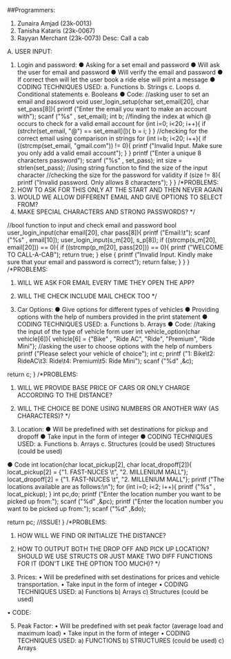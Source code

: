 ##Programmers:
1.	Zunaira Amjad (23k-0013)
2.	Tanisha Kataris (23k-0067)
3.	Rayyan Merchant (23k-0073)
Desc: Call a cab


A.	USER INPUT:
1.	Login and password:
●	Asking for a set email and password
●	Will ask the user for email and password 
●	Will verify the email and password 
●	If correct then will let the user book a ride else will print a message
●	CODING TECHNIQUES USED:
a.	Functions
b.	Strings
c.	Loops
d.	Conditional statements
e.	Booleans
●	Code:
//asking user to set an email and password
void user_login_setup(char set_email[20], char set_pass[8]){
    printf ("Enter the email you want to make an account with");
    scanf ("%s" , set_email);
    int b;
    //finding the index at which @ occurs to check for a valid email account
    for (int i=0; i<20; i++){
         if (strchr(set_email, "@") == set_email[i]){
            b = i;
         }
    }
    //checking for the correct email using comparison in strings
    for (int i=b; i<20; i++){
        if ((strcmp(set_email, "gmail.com")) != 0){
            printf ("Invalid Input. Make sure you only add a valid email account");
        }
    }
    printf ("Enter a unique 8 characters password");
    scanf ("%s" , set_pass);
    int size = strlen(set_pass); //using string function to find the size of the input character
    //checking the size for the password for validity
    if (size != 8){
        printf ("Invalid password. Only allows 8 characters");
    }
}
/*PROBLEMS:
1. HOW TO ASK FOR THIS ONLY AT THE START AND THEN NEVER AGAIN
2. WOULD WE ALLOW DIFFERENT EMAIL AND GIVE OPTIONS TO SELECT FROM?
3. MAKE SPECIAL CHARACTERS AND STRONG PASSWORDS?
*/

//bool function to input and check email and password
bool user_login_input(char email[20], char pass[8]){
    printf ("Email:\t");
    scanf ("%s" , email[10]);
    user_login_input(s_m[20], s_p[8]);
    if ((strcmp(s_m[20], email[20])) == 0){
        if ((strcmp(p_m[20], pass[20])) == 0){
            printf ("WELCOME TO CALL-A-CAB");
            return true;
        }
        else {
            printf ("Invalid Input. Kindly make sure that your email and password is correct");
            return false;
        }
    }
}
/*PROBLEMS:
1. WILL WE ASK FOR EMAIL EVERY TIME THEY OPEN THE APP?
2. WILL THE CHECK INCLUDE MAIL CHECK TOO
*/





2.	Car Options:
●	Give options for different types of vehicles
●	Providing options with the help of numbers provided in the print statement
●	CODING TECHNIQUES USED:
a.	Functions
b.	Arrays
●	Code:
//taking the input of the type of vehicle form user
int vehicle_option(char vehicle[6]){
    vehicle[6] = {"Bike" , "Ride AC", "Ride", "Premium", "Ride Mini"};
    //asking the user to choose options with the help of numbers
    printf ("Please select your vehicle of choice");
    int c;
    printf ("1: Bike\t2: RideAC\t3: Ride\t4: Premium\t5: Ride Mini");
    scanf ("%d" ,&c);

return c;
}
/*PROBLEMS:
1. WILL WE PROVIDE BASE PRICE OF CARS OR ONLY CHARGE ACCORDING TO THE DISTANCE?
2. WILL THE CHOICE BE DONE USING NUMBERS OR ANOTHER WAY (AS CHARACTERS)?
*/


3.	Location:
●	Will be predefined with set destinations for pickup and dropoff
●	Take input in the form of integer
●	CODING TECHNIQUES USED:
a.	Functions
b.	Arrays
c.	Structures (could be used) Structures (could be used)

●	Code
int location(char locat_pickup[2], char locat_dropoff[2]){
    locat_pickup[2] = {"1. FAST-NUCES \t", "2. MILLENIUM MALL"};
    locat_dropoff[2] = {"1. FAST-NUCES \t", "2. MILLENIUM MALL"};
    printf ("The locations available are as follows:\n");
    for (int i=0; i<2; i++){
        printf ("%s" , locat_pickup);
    }
    int pc,do;
    printf ("Enter the location number you want to be picked up from:");
    scanf ("%d" ,&pc);
    printf ("Enter the location number you want to be picked up from:");
    scanf ("%d" ,&do);

return pc; //ISSUE!
}
/*PROBLEMS:
1. HOW WILL WE FIND OR INITIALIZE THE DISTANCE?
2. HOW TO OUTPUT BOTH THE DROP OFF AND PICK UP LOCATION? SHOULD WE USE STRUCTS OR JUST MAKE TWO DIFF FUNCTIONS FOR IT (DON'T LIKE THE OPTION TOO MUCH)?
*/


4.	Prices:
•	Will be predefined with set destinations for prices and vehicle transportation.
•	Take input in the form of integer
•	CODING TECHNIQUES USED:
a)	Functions
b)	Arrays
c)	Structures (could be used)

•	CODE:
 


5. Peak Factor:
•	Will be predefined with set peak factor (average load and maximum load)
•	Take input in the form of integer
•	CODING TECHNIQUES USED:
a)	FUNCTIONS
b)	STRUCTURES (could be used)
c)	Arrays

 
 



